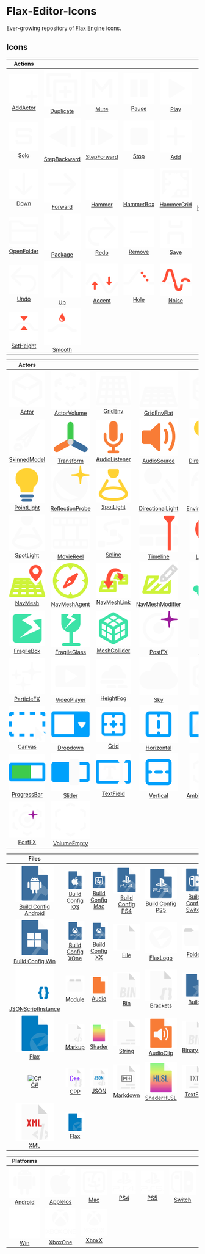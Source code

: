 # Flax-Editor-Icons

Ever-growing repository of [Flax Engine](https://github.com/FlaxEngine/FlaxEngine) icons.



## Icons

| Actions ||||||
|:---:|:---:|:---:|:---:|:---:|:---:|
| ![AddActor](./Icons/Actions/Action=AddActor.png)<br>[AddActor](./Icons/Actions/Action=AddActor.png) | ![Duplicate](./Icons/Actions/Action=Duplicate.png)<br>[Duplicate](./Icons/Actions/Action=Duplicate.png) | ![Mute](./Icons/Actions/Animation=Mute.png)<br>[Mute](./Icons/Actions/Animation=Mute.png) | ![Pause](./Icons/Actions/Animation=Pause.png)<br>[Pause](./Icons/Actions/Animation=Pause.png) | ![Play](./Icons/Actions/Animation=Play.png)<br>[Play](./Icons/Actions/Animation=Play.png) | ![Record](./Icons/Actions/Animation=Record.png)<br>[Record](./Icons/Actions/Animation=Record.png) |
| ![Solo](./Icons/Actions/Animation=Solo.png)<br>[Solo](./Icons/Actions/Animation=Solo.png) | ![StepBackward](./Icons/Actions/Animation=StepBackward.png)<br>[StepBackward](./Icons/Actions/Animation=StepBackward.png) | ![StepForward](./Icons/Actions/Animation=StepForward.png)<br>[StepForward](./Icons/Actions/Animation=StepForward.png) | ![Stop](./Icons/Actions/Animation=Stop.png)<br>[Stop](./Icons/Actions/Animation=Stop.png) | ![Add](./Icons/Actions/Generic=Add.png)<br>[Add](./Icons/Actions/Generic=Add.png) | ![Backward](./Icons/Actions/Generic=Backward.png)<br>[Backward](./Icons/Actions/Generic=Backward.png) |
| ![Down](./Icons/Actions/Generic=Down.png)<br>[Down](./Icons/Actions/Generic=Down.png) | ![Forward](./Icons/Actions/Generic=Forward.png)<br>[Forward](./Icons/Actions/Generic=Forward.png) | ![Hammer](./Icons/Actions/Generic=Hammer.png)<br>[Hammer](./Icons/Actions/Generic=Hammer.png) | ![HammerBox](./Icons/Actions/Generic=HammerBox.png)<br>[HammerBox](./Icons/Actions/Generic=HammerBox.png) | ![HammerGrid](./Icons/Actions/Generic=HammerGrid.png)<br>[HammerGrid](./Icons/Actions/Generic=HammerGrid.png) | ![HammerGridPersp](./Icons/Actions/Generic=HammerGridPersp.png)<br>[HammerGridPersp](./Icons/Actions/Generic=HammerGridPersp.png) |
| ![OpenFolder](./Icons/Actions/Generic=OpenFolder.png)<br>[OpenFolder](./Icons/Actions/Generic=OpenFolder.png) | ![Package](./Icons/Actions/Generic=Package.png)<br>[Package](./Icons/Actions/Generic=Package.png) | ![Redo](./Icons/Actions/Generic=Redo.png)<br>[Redo](./Icons/Actions/Generic=Redo.png) | ![Remove](./Icons/Actions/Generic=Remove.png)<br>[Remove](./Icons/Actions/Generic=Remove.png) | ![Save](./Icons/Actions/Generic=Save.png)<br>[Save](./Icons/Actions/Generic=Save.png) | ![Search](./Icons/Actions/Generic=Search.png)<br>[Search](./Icons/Actions/Generic=Search.png) |
| ![Undo](./Icons/Actions/Generic=Undo.png)<br>[Undo](./Icons/Actions/Generic=Undo.png) | ![Up](./Icons/Actions/Generic=Up.png)<br>[Up](./Icons/Actions/Generic=Up.png) | ![Accent](./Icons/Actions/Terrain=Accent.png)<br>[Accent](./Icons/Actions/Terrain=Accent.png) | ![Hole](./Icons/Actions/Terrain=Hole.png)<br>[Hole](./Icons/Actions/Terrain=Hole.png) | ![Noise](./Icons/Actions/Terrain=Noise.png)<br>[Noise](./Icons/Actions/Terrain=Noise.png) | ![Sculpt](./Icons/Actions/Terrain=Sculpt.png)<br>[Sculpt](./Icons/Actions/Terrain=Sculpt.png) |
| ![SetHeight](./Icons/Actions/Terrain=SetHeight.png)<br>[SetHeight](./Icons/Actions/Terrain=SetHeight.png) | ![Smooth](./Icons/Actions/Terrain=Smooth.png)<br>[Smooth](./Icons/Actions/Terrain=Smooth.png) |   |   |   |   |

| Actors ||||||
|:---:|:---:|:---:|:---:|:---:|:---:|
| ![Actor](./Icons/Actors/Actor=Actor.png)<br>[Actor](./Icons/Actors/Actor=Actor.png) | ![ActorVolume](./Icons/Actors/Actor=ActorVolume.png)<br>[ActorVolume](./Icons/Actors/Actor=ActorVolume.png) | ![GridEnv](./Icons/Actors/Actor=GridEnv.png)<br>[GridEnv](./Icons/Actors/Actor=GridEnv.png) | ![GridEnvFlat](./Icons/Actors/Actor=GridEnvFlat.png)<br>[GridEnvFlat](./Icons/Actors/Actor=GridEnvFlat.png) | ![Model](./Icons/Actors/Actor=Model.png)<br>[Model](./Icons/Actors/Actor=Model.png) | ![Prefab](./Icons/Actors/Actor=Prefab.png)<br>[Prefab](./Icons/Actors/Actor=Prefab.png) |
| ![SkinnedModel](./Icons/Actors/Actor=SkinnedModel.png)<br>[SkinnedModel](./Icons/Actors/Actor=SkinnedModel.png) | ![Transform](./Icons/Actors/Actor=Transform.png)<br>[Transform](./Icons/Actors/Actor=Transform.png) | ![AudioListener](./Icons/Actors/Audio=AudioListener.png)<br>[AudioListener](./Icons/Actors/Audio=AudioListener.png) | ![AudioSource](./Icons/Actors/Audio=AudioSource.png)<br>[AudioSource](./Icons/Actors/Audio=AudioSource.png) | ![DirectionalLight](./Icons/Actors/Lighting=DirectionalLight.png)<br>[DirectionalLight](./Icons/Actors/Lighting=DirectionalLight.png) | ![EnvironmentLight](./Icons/Actors/Lighting=EnvironmentLight.png)<br>[EnvironmentLight](./Icons/Actors/Lighting=EnvironmentLight.png) |
| ![PointLight](./Icons/Actors/Lighting=PointLight.png)<br>[PointLight](./Icons/Actors/Lighting=PointLight.png) | ![ReflectionProbe](./Icons/Actors/Lighting=ReflectionProbe.png)<br>[ReflectionProbe](./Icons/Actors/Lighting=ReflectionProbe.png) | ![SpotLight](./Icons/Actors/Lighting=SpotLight.png)<br>[SpotLight](./Icons/Actors/Lighting=SpotLight.png) | ![DirectionalLight](./Icons/Actors/Lighting_White=DirectionalLight.png)<br>[DirectionalLight](./Icons/Actors/Lighting_White=DirectionalLight.png) | ![EnvironmentLight](./Icons/Actors/Lighting_White=EnvironmentLight.png)<br>[EnvironmentLight](./Icons/Actors/Lighting_White=EnvironmentLight.png) | ![PointLight](./Icons/Actors/Lighting_White=PointLight.png)<br>[PointLight](./Icons/Actors/Lighting_White=PointLight.png) |
| ![SpotLight](./Icons/Actors/Lighting_White=SpotLight.png)<br>[SpotLight](./Icons/Actors/Lighting_White=SpotLight.png) | ![MovieReel](./Icons/Actors/Misc=MovieReel.png)<br>[MovieReel](./Icons/Actors/Misc=MovieReel.png) | ![Spline](./Icons/Actors/Misc=Spline.png)<br>[Spline](./Icons/Actors/Misc=Spline.png) | ![Timeline](./Icons/Actors/Misc=Timeline.png)<br>[Timeline](./Icons/Actors/Misc=Timeline.png) | ![Landmark](./Icons/Actors/Navigation=Landmark.png)<br>[Landmark](./Icons/Actors/Navigation=Landmark.png) | ![Modify](./Icons/Actors/Navigation=Modify.png)<br>[Modify](./Icons/Actors/Navigation=Modify.png) |
| ![NavMesh](./Icons/Actors/Navigation=NavMesh.png)<br>[NavMesh](./Icons/Actors/Navigation=NavMesh.png) | ![NavMeshAgent](./Icons/Actors/Navigation=NavMeshAgent.png)<br>[NavMeshAgent](./Icons/Actors/Navigation=NavMeshAgent.png) | ![NavMeshLink](./Icons/Actors/Navigation=NavMeshLink.png)<br>[NavMeshLink](./Icons/Actors/Navigation=NavMeshLink.png) | ![NavMeshModifier](./Icons/Actors/Navigation=NavMeshModifier.png)<br>[NavMeshModifier](./Icons/Actors/Navigation=NavMeshModifier.png) | ![Bone](./Icons/Actors/Physics=Bone.png)<br>[Bone](./Icons/Actors/Physics=Bone.png) | ![Collider](./Icons/Actors/Physics=Collider.png)<br>[Collider](./Icons/Actors/Physics=Collider.png) |
| ![FragileBox](./Icons/Actors/Physics=FragileBox.png)<br>[FragileBox](./Icons/Actors/Physics=FragileBox.png) | ![FragileGlass](./Icons/Actors/Physics=FragileGlass.png)<br>[FragileGlass](./Icons/Actors/Physics=FragileGlass.png) | ![MeshCollider](./Icons/Actors/Physics=MeshCollider.png)<br>[MeshCollider](./Icons/Actors/Physics=MeshCollider.png) | ![PostFX](./Icons/Actors/Post=PostFX.png)<br>[PostFX](./Icons/Actors/Post=PostFX.png) | ![Camera](./Icons/Actors/Rendering=Camera.png)<br>[Camera](./Icons/Actors/Rendering=Camera.png) | ![Decals](./Icons/Actors/Rendering=Decals.png)<br>[Decals](./Icons/Actors/Rendering=Decals.png) |
| ![ParticleFX](./Icons/Actors/Rendering=ParticleFX.png)<br>[ParticleFX](./Icons/Actors/Rendering=ParticleFX.png) | ![VideoPlayer](./Icons/Actors/Rendering=VideoPlayer.png)<br>[VideoPlayer](./Icons/Actors/Rendering=VideoPlayer.png) | ![HeightFog](./Icons/Actors/Sky=HeightFog.png)<br>[HeightFog](./Icons/Actors/Sky=HeightFog.png) | ![Sky](./Icons/Actors/Sky=Sky.png)<br>[Sky](./Icons/Actors/Sky=Sky.png) | ![Skybox](./Icons/Actors/Sky=Skybox.png)<br>[Skybox](./Icons/Actors/Sky=Skybox.png) | ![Button](./Icons/Actors/UI=Button.png)<br>[Button](./Icons/Actors/UI=Button.png) |
| ![Canvas](./Icons/Actors/UI=Canvas.png)<br>[Canvas](./Icons/Actors/UI=Canvas.png) | ![Dropdown](./Icons/Actors/UI=Dropdown.png)<br>[Dropdown](./Icons/Actors/UI=Dropdown.png) | ![Grid](./Icons/Actors/UI=Grid.png)<br>[Grid](./Icons/Actors/UI=Grid.png) | ![Horizontal](./Icons/Actors/UI=Horizontal.png)<br>[Horizontal](./Icons/Actors/UI=Horizontal.png) | ![Image](./Icons/Actors/UI=Image.png)<br>[Image](./Icons/Actors/UI=Image.png) | ![Label](./Icons/Actors/UI=Label.png)<br>[Label](./Icons/Actors/UI=Label.png) |
| ![ProgressBar](./Icons/Actors/UI=ProgressBar.png)<br>[ProgressBar](./Icons/Actors/UI=ProgressBar.png) | ![Slider](./Icons/Actors/UI=Slider.png)<br>[Slider](./Icons/Actors/UI=Slider.png) | ![TextField](./Icons/Actors/UI=TextField.png)<br>[TextField](./Icons/Actors/UI=TextField.png) | ![Vertical](./Icons/Actors/UI=Vertical.png)<br>[Vertical](./Icons/Actors/UI=Vertical.png) | ![AmbianceVolume](./Icons/Actors/Volume=AmbianceVolume.png)<br>[AmbianceVolume](./Icons/Actors/Volume=AmbianceVolume.png) | ![FogVolume](./Icons/Actors/Volume=FogVolume.png)<br>[FogVolume](./Icons/Actors/Volume=FogVolume.png) |
| ![PostFX](./Icons/Actors/Volume=PostFX.png)<br>[PostFX](./Icons/Actors/Volume=PostFX.png) | ![VolumeEmpty](./Icons/Actors/Volume=VolumeEmpty.png)<br>[VolumeEmpty](./Icons/Actors/Volume=VolumeEmpty.png) |   |   |   |   |

| Files ||||||
|:---:|:---:|:---:|:---:|:---:|:---:|
| ![Build Config Android](./Icons/Files/File_Build=Build%20Config%20Android.png)<br>[Build Config Android](./Icons/Files/File_Build=Build%20Config%20Android.png) | ![Build Config IOS](./Icons/Files/File_Build=Build%20Config%20IOS.png)<br>[Build Config IOS](./Icons/Files/File_Build=Build%20Config%20IOS.png) | ![Build Config Mac](./Icons/Files/File_Build=Build%20Config%20Mac.png)<br>[Build Config Mac](./Icons/Files/File_Build=Build%20Config%20Mac.png) | ![Build Config PS4](./Icons/Files/File_Build=Build%20Config%20PS4.png)<br>[Build Config PS4](./Icons/Files/File_Build=Build%20Config%20PS4.png) | ![Build Config PS5](./Icons/Files/File_Build=Build%20Config%20PS5.png)<br>[Build Config PS5](./Icons/Files/File_Build=Build%20Config%20PS5.png) | ![Build Config Switch](./Icons/Files/File_Build=Build%20Config%20Switch.png)<br>[Build Config Switch](./Icons/Files/File_Build=Build%20Config%20Switch.png) |
| ![Build Config Win](./Icons/Files/File_Build=Build%20Config%20Win.png)<br>[Build Config Win](./Icons/Files/File_Build=Build%20Config%20Win.png) | ![Build Config XOne](./Icons/Files/File_Build=Build%20Config%20XOne.png)<br>[Build Config XOne](./Icons/Files/File_Build=Build%20Config%20XOne.png) | ![Build Config XX](./Icons/Files/File_Build=Build%20Config%20XX.png)<br>[Build Config XX](./Icons/Files/File_Build=Build%20Config%20XX.png) | ![File](./Icons/Files/File_Container=File.png)<br>[File](./Icons/Files/File_Container=File.png) | ![FlaxLogo](./Icons/Files/File_Container=FlaxLogo.png)<br>[FlaxLogo](./Icons/Files/File_Container=FlaxLogo.png) | ![Folder](./Icons/Files/File_Container=Folder.png)<br>[Folder](./Icons/Files/File_Container=Folder.png) |
| ![JSONScriptInstance](./Icons/Files/File_Container=JSONScriptInstance.png)<br>[JSONScriptInstance](./Icons/Files/File_Container=JSONScriptInstance.png) | ![Module](./Icons/Files/File_Container=Module.png)<br>[Module](./Icons/Files/File_Container=Module.png) | ![Audio](./Icons/Files/File_Content=Audio.png)<br>[Audio](./Icons/Files/File_Content=Audio.png) | ![Bin](./Icons/Files/File_Content=Bin.png)<br>[Bin](./Icons/Files/File_Content=Bin.png) | ![Brackets](./Icons/Files/File_Content=Brackets.png)<br>[Brackets](./Icons/Files/File_Content=Brackets.png) | ![Build](./Icons/Files/File_Content=Build.png)<br>[Build](./Icons/Files/File_Content=Build.png) |
| ![Flax](./Icons/Files/File_Content=Flax.png)<br>[Flax](./Icons/Files/File_Content=Flax.png) | ![Markup](./Icons/Files/File_Content=Markup.png)<br>[Markup](./Icons/Files/File_Content=Markup.png) | ![Shader](./Icons/Files/File_Content=Shader.png)<br>[Shader](./Icons/Files/File_Content=Shader.png) | ![String](./Icons/Files/File_Content=String.png)<br>[String](./Icons/Files/File_Content=String.png) | ![AudioClip](./Icons/Files/File_DataType=AudioClip.png)<br>[AudioClip](./Icons/Files/File_DataType=AudioClip.png) | ![BinaryFile](./Icons/Files/File_DataType=BinaryFile.png)<br>[BinaryFile](./Icons/Files/File_DataType=BinaryFile.png) |
| ![C#](./Icons/Files/File_DataType=C#.png)<br>[C#](./Icons/Files/File_DataType=C#.png) | ![CPP](./Icons/Files/File_DataType=CPP.png)<br>[CPP](./Icons/Files/File_DataType=CPP.png) | ![JSON](./Icons/Files/File_DataType=JSON.png)<br>[JSON](./Icons/Files/File_DataType=JSON.png) | ![Markdown](./Icons/Files/File_DataType=Markdown.png)<br>[Markdown](./Icons/Files/File_DataType=Markdown.png) | ![ShaderHLSL](./Icons/Files/File_DataType=ShaderHLSL.png)<br>[ShaderHLSL](./Icons/Files/File_DataType=ShaderHLSL.png) | ![TextFile](./Icons/Files/File_DataType=TextFile.png)<br>[TextFile](./Icons/Files/File_DataType=TextFile.png) |
| ![XML](./Icons/Files/File_DataType=XML.png)<br>[XML](./Icons/Files/File_DataType=XML.png) | ![Flax](./Icons/Files/File_FlaxSetting=Flax.png)<br>[Flax](./Icons/Files/File_FlaxSetting=Flax.png) |   |   |   |   |

| Platforms ||||||
|:---:|:---:|:---:|:---:|:---:|:---:|
| ![Android](./Icons/Platforms/Platform=Android.png)<br>[Android](./Icons/Platforms/Platform=Android.png) | ![AppleIos](./Icons/Platforms/Platform=AppleIos.png)<br>[AppleIos](./Icons/Platforms/Platform=AppleIos.png) | ![Mac](./Icons/Platforms/Platform=Mac.png)<br>[Mac](./Icons/Platforms/Platform=Mac.png) | ![PS4](./Icons/Platforms/Platform=PS4.png)<br>[PS4](./Icons/Platforms/Platform=PS4.png) | ![PS5](./Icons/Platforms/Platform=PS5.png)<br>[PS5](./Icons/Platforms/Platform=PS5.png) | ![Switch](./Icons/Platforms/Platform=Switch.png)<br>[Switch](./Icons/Platforms/Platform=Switch.png) |
| ![Win](./Icons/Platforms/Platform=Win.png)<br>[Win](./Icons/Platforms/Platform=Win.png) | ![XboxOne](./Icons/Platforms/Platform=XboxOne.png)<br>[XboxOne](./Icons/Platforms/Platform=XboxOne.png) | ![XboxX](./Icons/Platforms/Platform=XboxX.png)<br>[XboxX](./Icons/Platforms/Platform=XboxX.png) |   |   |   |

